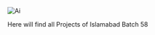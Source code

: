 ![Ai](https://github.com/MuhammadAwais-32013/Generative_Ai_Batch58_Projects/assets/142881049/89deab92-be4c-4669-a8a8-945311cd37cc)


Here will find all Projects of Islamabad Batch 58 
